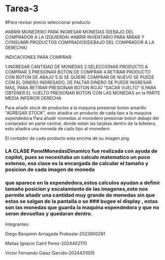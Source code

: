 # Tarea-3

#Para revisar precio seleccionar producto

#ABRIR MONEDERO PARA INGRESAR MONEDAS (DEBAJO DEL COMPRADOR A LA IZQUIERDA)
#ABRIR INVENTARIO PARA MIRAR Y CONSUMIR PRODUCTOS COMPRADOS(DEBAJO DEL COMPRADOR A LA DERECHA)


INDICACIONES PARA COMPRAR:

1.INGRESAR CANTIDAD DE MONEDAS
2.SELECCIONAR PRODUCTO A COMPRAR
3.PRESIONAR BOTON DE COMPRAR
4.RETIRAR PRODUCTO CON BOTON DE ABAJO
5.SI SE QUIERE COMPRAR DE NUEVO SE PUEDE CON EL DINERO INGRESADO, DE FALTAR DINERO SE PUEDE INGRESAR MAS, PARA RETIRAR PRESIONAR BOTON
ROJO "SACAR VUELTO"
6.PARA OBTENER EL VUELTO PRESIONAR BOTON CON LAS MONEDAS en la PARTE MEDIA INFERIOR DERECHA


Para añadir stock de productos a la maquina presionar boton amarillo "AGREGAR STOCK", esto añadira un producto de cada tipo a la maquina expendedora
Para añadir monedas al monedero presionar boton debajo del comprador en parte central, donde estan las tarjetas dentro de la billetera, esto añadira una moneda de cada tipo al monedero

El contador de cada producto esta encima de su imagen png.

### LA CLASE PanelMonedasDinamico fue realizada con ayuda de copilot, pues se necesitaba un calculo matematico un poco extenso, esa clase es la encargada de calcular el tamaño y posicion de cada imagen de moneda
### que aparece en la expendedora,estos calculos ayudan a definir tamaño posicion y escalamiento de las imagenes,esto nos permite añadir una cantidad muy grande de monedas sin que estas se salgan de la pantalla o se ### bugee el display , estas son las monedas que guarda la maquina expendedora y que no seran devueltas y quedaran dentro.
 

Integrantes: 

Diego Benjamin Arriagada Proboste-2023900281

Matias Ignacio Catril Perez-2024402170

Victor Fernando Galaz Garrido-2024431005
